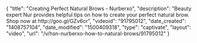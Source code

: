{
    "title": "Creating Perfect Natural Brows - Nurberxo",
    "description": "Beauty expert Nur provides helpful tips on how to create your perfect natural brow. Shop now at http:\/\/goo.gl\/GZv6cr",
    "videoid": "91795012",
    "date_created": "1408757104",
    "date_modified": "1500409318",
    "type": "captivate",
    "layout": "video",
    "url": "\/v\/hsn-nurberxo-how-to-natural-brows\/91795012"
}